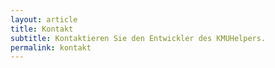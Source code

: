 ```yaml
---
layout: article
title: Kontakt
subtitle: Kontaktieren Sie den Entwickler des KMUHelpers.
permalink: kontakt
---
```

